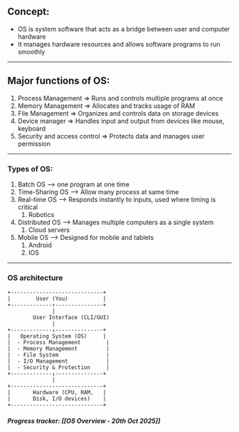 
## Concept:
 * OS is system software that acts as a bridge between user and computer hardware
 * It manages hardware resources and allows software programs to run smoothly

----
## Major functions of OS:
1. Process Management => Runs and controls multiple programs at once
2. Memory Management => Allocates and tracks usage of RAM
3. File Management => Organizes and controls data on storage devices
4. Device manager => Handles input and output from devices like mouse, keyboard
5. Security and access control => Protects data and manages user permission

---
### Types of OS:
1. Batch OS --> one program at one time
2. Time-Sharing OS --> Allow many process at same time
3. Real-time OS --> Responds instantly to inputs, used where timing is critical
	1. Robotics
4. Distributed OS --> Manages multiple computers as a single system 
	1. Cloud servers
5. Mobile OS --> Designed for mobile and tablets
	1. Android
	2. IOS

---
### OS architecture

```
+-----------------------------+
|        User (You)           |
+-------------↑---------------+
              |
        User Interface (CLI/GUI)
              |
+-------------↓---------------+
|   Operating System (OS)     |
|  - Process Management        |
|  - Memory Management         |
|  - File System               |
|  - I/O Management            |
|  - Security & Protection     |
+-------------↓---------------+
              |
+-----------------------------+
|       Hardware (CPU, RAM,   |
|       Disk, I/O devices)    |
+-----------------------------+

```


##### Progress tracker: [[OS Overview - 20th Oct 2025]]
